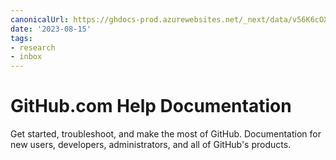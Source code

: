```yaml
---
canonicalUrl: https://ghdocs-prod.azurewebsites.net/_next/data/v56K6cOXiXGkTQX9Jh_EQ/en.json
date: '2023-08-15'
tags:
- research
- inbox
---
```


# GitHub.com Help Documentation

Get started, troubleshoot, and make the most of GitHub. Documentation for new users, developers, administrators, and all of GitHub's products.